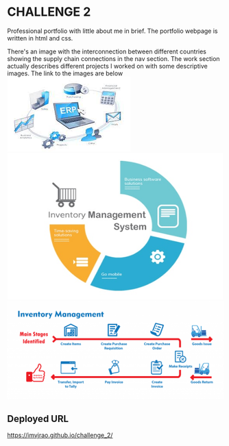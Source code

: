 # CHALLENGE 2
Professional portfolio with little about me in brief.
The portfolio webpage is written in html and css.

There's an image with the interconnection between different countries showing the supply chain connections in the nav section.
The work section actually describes different projects I worked on with some descriptive images.
The link to the images are below
![Image 1](./Images/download.jpg)
![Image 2](./Images/inventory-management-systems.jpg)
![Image 3](./Images/Inventory-Management1-1024x468.png)

## Deployed URL
https://imvjrao.github.io/challenge_2/
